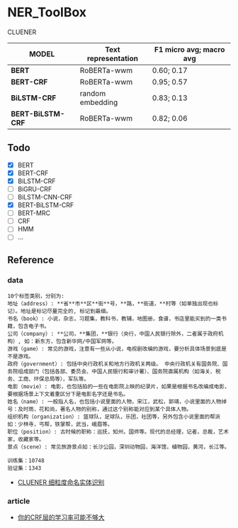 # NER_ToolBox

CLUENER

| MODEL               | Text representation | F1 micro avg; macro avg  |
| ----------------    | ------------------  | ------------------------ |
| **BERT**            | RoBERTa-wwm         |   0.60; 0.17             | 
| **BERT-CRF**        | RoBERTa-wwm         |   0.95; 0.57             | 
| **BiLSTM-CRF**      | random embedding    |   0.83; 0.13             |
| **BERT-BiLSTM-CRF** | RoBERTa-wwm         |   0.82; 0.06             |



## Todo
- [x] BERT 
- [x] BERT-CRF
- [x] BiLSTM-CRF
- [ ] BiGRU-CRF
- [ ] BiLSTM-CNN-CRF
- [x] BERT-BiLSTM-CRF
- [ ] BERT-MRC
- [ ] CRF
- [ ] HMM
- [ ] ...

## Reference
  ### data
    10个标签类别，分别为:
    地址（address）: **省**市**区**街**号，**路，**街道，**村等（如单独出现也标记）。地址是标记尽量完全的, 标记到最细。 
    书名（book）: 小说，杂志，习题集，教科书，教辅，地图册，食谱，书店里能买到的一类书籍，包含电子书。
    公司（company）: **公司，**集团，**银行（央行，中国人民银行除外，二者属于政府机构）, 如：新东方，包含新华网/中国军网等。
    游戏（game）: 常见的游戏，注意有一些从小说，电视剧改编的游戏，要分析具体场景到底是不是游戏。
    政府（government）: 包括中央行政机关和地方行政机关两级。 中央行政机关有国务院、国务院组成部门（包括各部、委员会、中国人民银行和审计署）、国务院直属机构（如海关、税务、工商、环保总局等），军队等。
    电影（movie）: 电影，也包括拍的一些在电影院上映的纪录片，如果是根据书名改编成电影，要根据场景上下文着重区分下是电影名字还是书名。
    姓名（name）: 一般指人名，也包括小说里面的人物，宋江，武松，郭靖，小说里面的人物绰号：及时雨，花和尚，著名人物的别称，通过这个别称能对应到某个具体人物。
    组织机构（organization）: 篮球队，足球队，乐团，社团等，另外包含小说里面的帮派如：少林寺，丐帮，铁掌帮，武当，峨眉等。
    职位（position）: 古时候的职称：巡抚，知州，国师等。现代的总经理，记者，总裁，艺术家，收藏家等。
    景点（scene）: 常见旅游景点如：长沙公园，深圳动物园，海洋馆，植物园，黄河，长江等。

    训练集：10748
    验证集：1343

* [CLUENER 细粒度命名实体识别](https://github.com/CLUEbenchmark/CLUENER2020)


### article
* [你的CRF层的学习率可能不够大](https://kexue.fm/archives/7196)